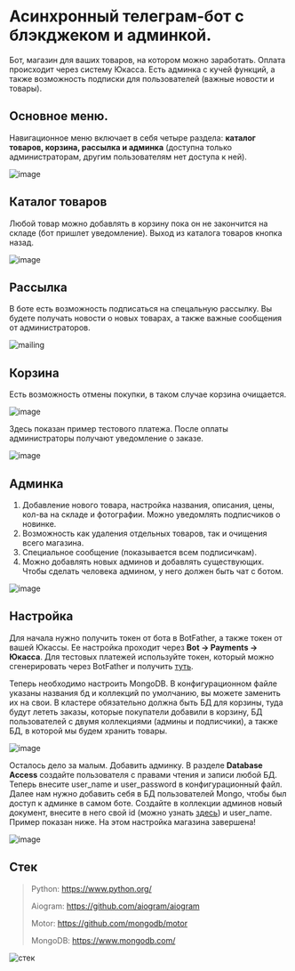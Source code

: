# Асинхронный телеграм-бот с блэкджеком и админкой.

Бот, магазин для ваших товаров, на котором можно заработать. Оплата происходит через систему Юкасса. Есть админка с кучей функций, а также возможность подписки для пользователей (важные новости и товары).

## Основное меню.
Навигационное меню включает в себя четыре раздела: **каталог товаров, корзина, рассылка и админка** (доступна только администраторам, другим пользователям нет доступа к ней).

![image](https://user-images.githubusercontent.com/87152110/134820718-d360bafb-459f-4ac0-a66e-5f0b881a23be.png)

## Каталог товаров
Любой товар можно добавлять в корзину пока он не закончится на складе (бот пришлет уведомление). Выход из каталога товаров кнопка назад.

![image](https://user-images.githubusercontent.com/87152110/134823652-65eea70b-e7bc-49ea-8cba-f1fb4f6a65b0.png)


## Рассылка
В боте есть возможность подписаться на спецальную рассылку. Вы будете получать новости о новых товарах, а также важные сообщения от администраторов.

![mailing](https://user-images.githubusercontent.com/87152110/134821155-bdc15b94-7557-409a-8a18-64e79dda0876.png)

## Корзина
Есть возможность отмены покупки, в таком случае корзина очищается.

![image](https://user-images.githubusercontent.com/87152110/134959039-90661184-f803-4b76-9767-a471a7568538.png)

Здесь показан пример тестового платежа. После оплаты администраторы получают уведомление о заказе.

![image](https://user-images.githubusercontent.com/87152110/134959085-2c30a891-1796-4f8a-b6f1-7fb7c97d372b.png)

## Админка
1. Добавление нового товара, настройка названия, описания, цены, кол-ва на складе и фотографии. Можно уведомлять подписчиков о новинке.
2. Возможность как удаления отдельных товаров, так и очищения всего магазина.
3. Специальное сообщение (показывается всем подписичкам).
4. Можно добавлять новых админов и добавлять существующих. Чтобы сделать человека админом, у него должен быть чат с ботом.

![image](https://user-images.githubusercontent.com/87152110/134822812-43cc864e-3a6e-4f89-a590-ca6f08af0621.png)

## Настройка
Для начала нужно получить токен от бота в BotFather, а также токен от вашей Юкассы. Ее настройка проходит через <b>Bot -> Payments -> Юкасса</b>. Для тестовых платежей используйте токен, который можно сгенерировать через BotFather и получить <a href = "https://t.me/YooKassaTestBot">туть</a>.

Теперь необходимо настроить MongoDB. В конфигурационном файле указаны названия бд и коллекций по умолчанию, вы можете заменить их на свои. В кластере обязательно должна быть БД для корзины, туда будут лететь заказы, которые покупатели добавили в корзину, БД пользователей с двумя коллекциями (админы и подписчики), а также БД, в которой мы будем хранить товары.

![image](https://user-images.githubusercontent.com/87152110/134946149-a9611205-bda0-4ea9-afe1-625ab12b0d1b.png)

Осталось дело за малым. Добавить админку. В разделе <b>Database Access</b> создайте пользователя с правами чтения и записи любой БД. Теперь внесите user_name и user_password в конфигурационный файл. Далее нам нужно добавить себя в БД пользователей Mongo, чтобы был доступ к админке в самом боте. Создайте в коллекции админов новый документ, внесите в него свой id (можно узнать <a href = "https://t.me/my_id_bot">здесь</a>) и user_name. Пример показан ниже. На этом настройка магазина завершена!

![image](https://user-images.githubusercontent.com/87152110/134951288-cbd223d4-18c6-40db-9fdb-c4c0678c5ccc.png)


## Стек
>Python: https://www.python.org/
>
>Aiogram: https://github.com/aiogram/aiogram
>
>Motor: https://github.com/mongodb/motor
>
>MongoDB: https://www.mongodb.com/


![стек](https://user-images.githubusercontent.com/87152110/134823163-8d34b729-bfc0-4ace-9116-f19dc4d34e4a.png)



